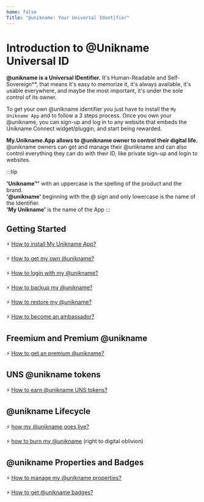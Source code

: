 ```yaml
---
home: false
Title: "@unikname: Your Universal Identifier"
---
```


# Introduction to @Unikname Universal ID

**@unikname is a Universal IDentifier.** It's Human-Readable and Self-Sovereign**, that means it's easy to memorize it, it's always available, it's usable everywhere, and maybe the most important, it's under the sole control of its owner.

To get your own @unikname identifier you just have to install the ``My Unikname App`` and to follow a 3 steps process. Once you own your @unikname, you can sign-up and log in to any website that embeds the Unikname Connect widget/pluggin, and start being rewarded.

**My.Unikname.App allows to @unikname owner to control their digital life.** @unikname owners can get and manage their @unikname and can also control everything they can do with their ID, like private sign-up and login to websites. 

:::tip 

**'Unikname&trade;'** with an uppercase is the spelling of the product and the brand. <br/>
**'@unikname'** beginning with the @ sign and only lowercase is the name of the Identifier. <br/>
**'My Unikname'** is the name of the App
:::

## Getting Started

:zap: [How to install My Unikname App?](./howto-install-my-unikname-app)

:zap: [How to get my own @unikname?](./howto-get-individual-unikname)

:zap: [How to login with my @unikname?](./howto-login)

:zap: [How to backup my @unikname?](./howto-backup-my-unikname)

:zap: [How to restore my @unikname?](./howto-restore-my-unikname)

:zap: [How to become an ambassador?](./howto-become-ambassador)

## Freemium and Premium @unikname

:zap: [How to get an premium @unikname?](./howto-get-premium-unikname)

## UNS @unikname tokens

:zap: [How to earn @unikname UNS tokens?](./howto-earn-uns-tokens)

## @unikname Lifecycle

:zap: [how my @unikname goes live?](./howto-go-live)

:zap: [how to burn my @unikname](./howto-burn-my-unikname) (right to digital oblivion)

## @unikname Properties and Badges

:zap: [How to manage my @unikname properties?](./howto-manage-unikname-properties)

:zap: [How to get @unikname badges?](./howto-get-unikname-badges)
